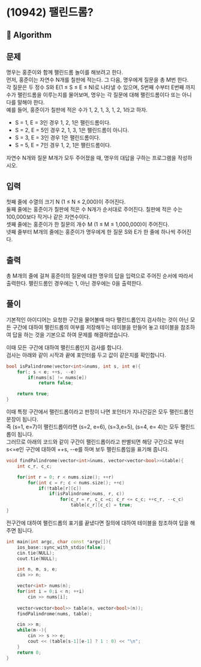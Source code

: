 # (10942) 팰린드롬?
## :100: Algorithm
## 문제
명우는 홍준이와 함께 팰린드롬 놀이를 해보려고 한다.  
먼저, 홍준이는 자연수 N개를 칠판에 적는다. 그 다음, 명우에게 질문을 총 M번 한다.  
각 질문은 두 정수 S와 E(1 ≤ S ≤ E ≤ N)로 나타낼 수 있으며, S번째 수부터 E번째 까지 수가 팰린드롬을 이루는지를 물어보며, 명우는 각 질문에 대해 팰린드롬이다 또는 아니다를 말해야 한다.  
예를 들어, 홍준이가 칠판에 적은 수가 1, 2, 1, 3, 1, 2, 1라고 하자.

- S = 1, E = 3인 경우 1, 2, 1은 팰린드롬이다.
- S = 2, E = 5인 경우 2, 1, 3, 1은 팰린드롬이 아니다.
- S = 3, E = 3인 경우 1은 팰린드롬이다.
- S = 5, E = 7인 경우 1, 2, 1은 팰린드롬이다.  

자연수 N개와 질문 M개가 모두 주어졌을 때, 명우의 대답을 구하는 프로그램을 작성하시오.
## 입력
첫째 줄에 수열의 크기 N (1 ≤ N ≤ 2,000)이 주어진다.  
둘째 줄에는 홍준이가 칠판에 적은 수 N개가 순서대로 주어진다. 칠판에 적은 수는 100,000보다 작거나 같은 자연수이다.  
셋째 줄에는 홍준이가 한 질문의 개수 M (1 ≤ M ≤ 1,000,000)이 주어진다.  
넷째 줄부터 M개의 줄에는 홍준이가 명우에게 한 질문 S와 E가 한 줄에 하나씩 주어진다.

## 출력
총 M개의 줄에 걸쳐 홍준이의 질문에 대한 명우의 답을 입력으로 주어진 순서에 따라서 출력한다. 팰린드롬인 경우에는 1, 아닌 경우에는 0을 출력한다.

## 풀이
기본적인 아이디어는 요청한 구간을 물어볼때 마다 팰린드롭인지 검사하는 것이 아닌 모든 구간에 대하여 팰린드롭의 여부를 저장해두는 테이블을 만들어 놓고 테이블을 참조하여 답을 하는 것을 기본으로 하여 문제를 해결하였습니다.  

이때 모든 구간에 대하여 팰린드롭인지 검사를 합니다.  
검사는 아래와 같이 시작과 끝에 포인터를 두고 값이 같은지를 확인합니다.  

```cpp
bool isPalindrome(vector<int>&nums, int s, int e){
    for(; s < e; ++s, --e)
        if(nums[s] != nums[e])
            return false;

    return true;
}
```

이때 특정 구간에서 팰린드롭이라고 판정이 나면 포인터가 지나간길은 모두 팰린드롭인 문장이 됩니다.  
즉 (s=1, e=7)이 팰린드롭이라면 (s=2, e=6), (s=3,e=5), (s=4, e= 4)는 모두 팰린드롭이 됩니다.  
그러므로 아래의 코드와 같이 구간이 팰린드롭이라고 판별되면 해당 구간으로 부터 s<=e인 구간에 대하여 ++s, --e를 하며 보두 팰린드롭임을 표기해 줍니다.  

```cpp
void findPalindrome(vector<int>&nums, vector<vector<bool>>&table){
    int c_r, c_c;

    for(int r = 0; r < nums.size(); ++r)
        for(int c = r; c < nums.size(); ++c)
            if(!table[r][c])
                if(isPalindrome(nums, r, c))
                    for(c_r = r, c_c =c; c_r <= c_c; ++c_r, --c_c)    
                        table[c_r][c_c] = true;
}
```

전구간에 대하여 팰린드롭의 표기를 끝냈다면 질의에 대하여 테이블을 참조하여 답을 해주면 됩니다.  

```cpp
int main(int argc, char const *argv[]){
    ios_base::sync_with_stdio(false);
    cin.tie(NULL);
    cout.tie(NULL);

    int n, m, s, e;
    cin >> n;

    vector<int> nums(n);
    for(int i = 0;i < n; ++i)
        cin >> nums[i];
    
    vector<vector<bool>> table(n, vector<bool>(n));
    findPalindrome(nums, table);

    cin >> m;
    while(m--){
        cin >> s >> e;
        cout << (table[s-1][e-1] ? 1 : 0) << "\n";
    }
    return 0;
}
```